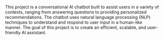 This project is a conversational AI chatbot built to assist users in a variety of contexts, ranging from answering questions to providing personalized recommendations. The chatbot uses natural language processing (NLP) techniques to understand and respond to user input in a human-like manner. The goal of this project is to create an efficient, scalable, and user-friendly AI assistant.
